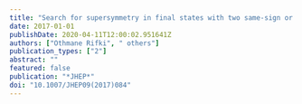 ```yaml
---
title: "Search for supersymmetry in final states with two same-sign or three leptons and jets using 36 fb$^-1$ of $sqrts=13$ TeV $pp$ collision data with the ATLAS detector"
date: 2017-01-01
publishDate: 2020-04-11T12:00:02.951641Z
authors: ["Othmane Rifki", " others"]
publication_types: ["2"]
abstract: ""
featured: false
publication: "*JHEP*"
doi: "10.1007/JHEP09(2017)084"
---
```


